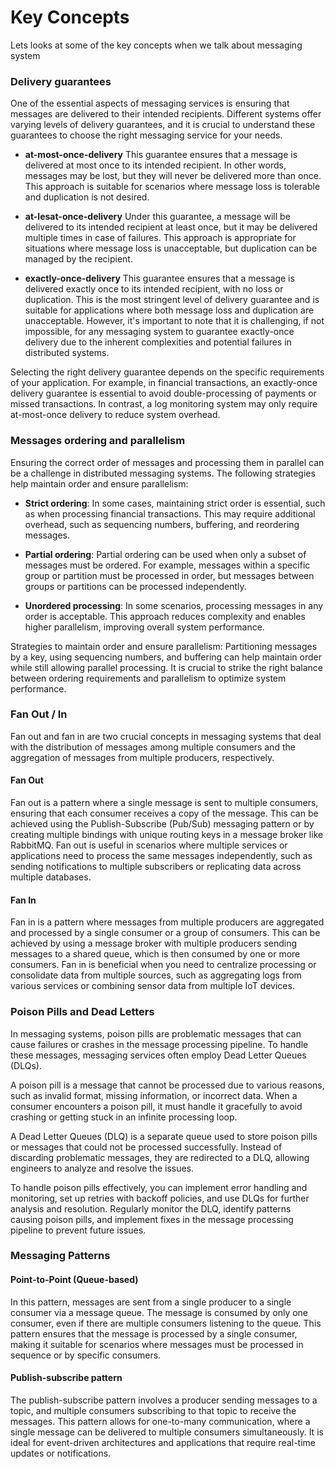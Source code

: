 # Key Concepts

Lets looks at some of the key concepts when we talk about messaging system


### Delivery guarantees			

One of the essential aspects of messaging services is ensuring that messages are delivered to their intended recipients. Different systems offer varying levels of delivery guarantees, and it is crucial to understand these guarantees to choose the right messaging service for your needs.

*   **at-most-once-delivery**  This guarantee ensures that a message is delivered at most once to its intended recipient. In other words, messages may be lost, but they will never be delivered more than once. This approach is suitable for scenarios where message loss is tolerable and duplication is not desired.

*   **at-lesat-once-delivery**  Under this guarantee, a message will be delivered to its intended recipient at least once, but it may be delivered multiple times in case of failures. This approach is appropriate for situations where message loss is unacceptable, but duplication can be managed by the recipient.

*   **exactly-once-delivery**  This guarantee ensures that a message is delivered exactly once to its intended recipient, with no loss or duplication. This is the most stringent level of delivery guarantee and is suitable for applications where both message loss and duplication are unacceptable. However, it's important to note that it is challenging, if not impossible, for any messaging system to guarantee exactly-once delivery due to the inherent complexities and potential failures in distributed systems.

Selecting the right delivery guarantee depends on the specific requirements of your application. For example, in financial transactions, an exactly-once delivery guarantee is essential to avoid double-processing of payments or missed transactions. In contrast, a log monitoring system may only require at-most-once delivery to reduce system overhead.


### Messages ordering and parallelism

Ensuring the correct order of messages and processing them in parallel can be a challenge in distributed messaging systems. The following strategies help maintain order and ensure parallelism:

* **Strict ordering**:  In some cases, maintaining strict order is essential, such as when processing financial transactions. This may require additional overhead, such as sequencing numbers, buffering, and reordering messages.

* **Partial ordering**:  Partial ordering can be used when only a subset of messages must be ordered. For example, messages within a specific group or partition must be processed in order, but messages between groups or partitions can be processed independently.

* **Unordered processing**:  In some scenarios, processing messages in any order is acceptable. This approach reduces complexity and enables higher parallelism, improving overall system performance.

Strategies to maintain order and ensure parallelism:
Partitioning messages by a key, using sequencing numbers, and buffering can help maintain order while still allowing parallel processing. It is crucial to strike the right balance between ordering requirements and parallelism to optimize system performance.


### Fan Out / In
Fan out and fan in are two crucial concepts in messaging systems that deal with the distribution of messages among multiple consumers and the aggregation of messages from multiple producers, respectively.

#### Fan Out
Fan out is a pattern where a single message is sent to multiple consumers, ensuring that each consumer receives a copy of the message. This can be achieved using the Publish-Subscribe (Pub/Sub) messaging pattern or by creating multiple bindings with unique routing keys in a message broker like RabbitMQ. Fan out is useful in scenarios where multiple services or applications need to process the same messages independently, such as sending notifications to multiple subscribers or replicating data across multiple databases.

#### Fan In
Fan in is a pattern where messages from multiple producers are aggregated and processed by a single consumer or a group of consumers. This can be achieved by using a message broker with multiple producers sending messages to a shared queue, which is then consumed by one or more consumers. Fan in is beneficial when you need to centralize processing or consolidate data from multiple sources, such as aggregating logs from various services or combining sensor data from multiple IoT devices.


### Poison Pills and Dead Letters
In messaging systems, poison pills are problematic messages that can cause failures or crashes in the message processing pipeline. To handle these messages, messaging services often employ Dead Letter Queues (DLQs).

A poison pill is a message that cannot be processed due to various reasons, such as invalid format, missing information, or incorrect data. When a consumer encounters a poison pill, it must handle it gracefully to avoid crashing or getting stuck in an infinite processing loop.

A Dead Letter Queues (DLQ) is a separate queue used to store poison pills or messages that could not be processed successfully. Instead of discarding problematic messages, they are redirected to a DLQ, allowing engineers to analyze and resolve the issues.

To handle poison pills effectively, you can implement error handling and monitoring, set up retries with backoff policies, and use DLQs for further analysis and resolution. Regularly monitor the DLQ, identify patterns causing poison pills, and implement fixes in the message processing pipeline to prevent future issues.


### Messaging Patterns

#### Point-to-Point (Queue-based)
In this pattern, messages are sent from a single producer to a single consumer via a message queue. The message is consumed by only one consumer, even if there are multiple consumers listening to the queue. This pattern ensures that the message is processed by a single consumer, making it suitable for scenarios where messages must be processed in sequence or by specific consumers.


#### Publish-subscribe pattern
The publish-subscribe pattern involves a producer sending messages to a topic, and multiple consumers subscribing to that topic to receive the messages. This pattern allows for one-to-many communication, where a single message can be delivered to multiple consumers simultaneously. It is ideal for event-driven architectures and applications that require real-time updates or notifications.



